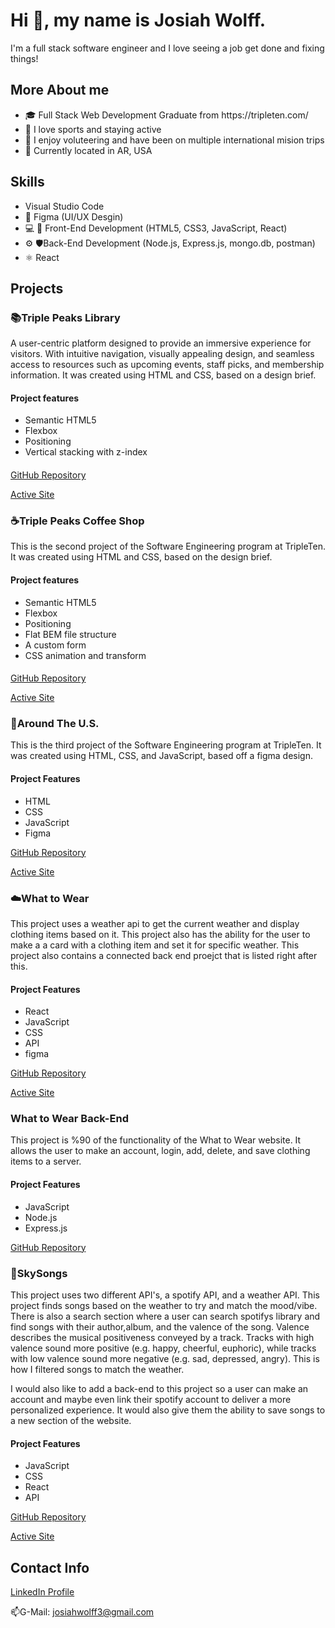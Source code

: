 <h1>Hi 👋, my name is Josiah Wolff.</h1>
I'm a full stack software engineer and I love seeing a job get done and fixing things!

<h2>More About me</h2>

<ul>
  <li>🎓 Full Stack Web Development Graduate from https://tripleten.com/ </li>
  <li>🏀 I love sports and staying active</li>
  <li>🔨 I enjoy voluteering and have been on multiple international mision trips</li>
  <li>📍 Currently located in AR, USA</li>
</ul>

<h2>Skills</h2>

<ul>
  <li>Visual Studio Code</li>
  <li>🔧 Figma (UI/UX Desgin)</li>
  <li>💻 📱 Front-End Development (HTML5, CSS3, JavaScript, React)</li>
  <li>⚙️ 🛡️Back-End Development (Node.js, Express.js, mongo.db, postman)</li>
  <li>⚛️ React</li>
</ul>

<h2>Projects</h2>

<h3>📚Triple Peaks Library</h3>

A user-centric platform designed to provide an immersive experience for visitors. With intuitive navigation, visually appealing design, and seamless access to resources such as upcoming events, staff picks, and membership information. It was created using HTML and CSS, based on a design brief.

<h4>Project features</h4>
<ul>
<li>Semantic HTML5</li>
<li>Flexbox</li>
<li>Positioning</li>
<li>Vertical stacking with z-index</li>
</ul>

<h4></h4>

[GitHub Repository](https://github.com/JosiahWolff/se_project_library1)

[Active Site](https://JosiahWolff.github.io/se_project_library1/)

<h3>☕Triple Peaks Coffee Shop</h3>

This is the second project of the Software Engineering program at TripleTen. It was created using HTML and CSS, based on the design brief.

<h4>Project features</h4>
<ul>
<li>Semantic HTML5</li>
<li>Flexbox</li>
<li>Positioning</li>
<li>Flat BEM file structure</li>
<li>A custom form</li>
<li>CSS animation and transform</li>
</ul>

<h4></h4>

[GitHub Repository](https://github.com/JosiahWolff/se_project_coffeeshop)

[Active Site](https://josiahwolff.github.io/se_project_coffeeshop/)

<h3>🌄Around The U.S.</h3>

This is the third project of the Software Engineering program at TripleTen. It was created using HTML, CSS, and JavaScript, based off a figma design.

<h4>Project Features</h4>
<ul>
<li>HTML</li>
<li>CSS</li>
<li>JavaScript</li>
<li>Figma</li>
</ul>

[GitHub Repository](https://github.com/JosiahWolff/se_project_aroundtheus)

[Active Site](https://josiahwolff.github.io/se_project_aroundtheus/)

<h3>☁️What to Wear</h3>

This project uses a weather api to get the current weather and display clothing items based on it. This project also has the ability for the user to make a a card with a clothing item and set it for specific weather. This project also contains a connected back end proejct that is listed right after this.

<h4>Project Features</h4>
<ul>
  <li>React</li>
  <li>JavaScript</li>
  <li>CSS</li>
  <li>API</li>
  <li>figma</li>
</ul>

[GitHub Repository](https://github.com/JosiahWolff/se_project_react)

[Active Site](https://wtwrbyjosiah3311.crabdance.com/)

<h3>What to Wear Back-End</h3>

This project is %90 of the functionality of the What to Wear website. It allows the user to make an account, login, add, delete, and save clothing items to a server.

<h4>Project Features</h4>
<ul>
  <li>JavaScript</li>
  <li>Node.js</li>
  <li>Express.js</li>
</ul>

[GitHub Repository](https://github.com/JosiahWolff/se_project_express)

<h3>🎵SkySongs</h3>

This project uses two different API's, a spotify API, and a weather API. This project finds songs based on the weather to try and match the mood/vibe. There is also a search section where a user can search spotifys library and find songs with their author,album, and the valence of the song. Valence describes the musical positiveness conveyed by a track. Tracks with high valence sound more positive (e.g. happy, cheerful, euphoric), while tracks with low valence sound more negative (e.g. sad, depressed, angry). This is how I filtered songs to match the weather.

I would also like to add a back-end to this project so a user can make an account and maybe even link their spotify account to deliver a more personalized experience. It would also give them the ability to save songs to a new section of the website.

<h4>Project Features</h4>
<ul>
  <li>JavaScript</li>
  <li>CSS</li>
  <li>React</li>
  <li>API</li>
</ul>

[GitHub Repository](https://github.com/JosiahWolff/SkySongs-frontend)

[Active Site](https://josiahwolff.github.io/SkySongs-frontend)

<h2>Contact Info</h2>

[LinkedIn Profile](https://linkedin.com/in/josiah-wolff)

📫G-Mail: josiahwolff3@gmail.com

<!--
**josiah3311/josiah3311** is a ✨ _special_ ✨ repository because its `README.md` (this file) appears on your GitHub profile.

Here are some ideas to get you started:

- 🔭 I’m currently working on ...
- 🌱 I’m currently learning ...
- 👯 I’m looking to collaborate on ...
- 🤔 I’m looking for help with ...
- 💬 Ask me about ...
- 📫 How to reach me: ...
- 😄 Pronouns: ...
- ⚡ Fun fact: ...
-->
